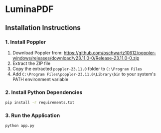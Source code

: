 # LuminaPDF

## Installation Instructions

### 1. Install Poppler
1. Download Poppler from: https://github.com/oschwartz10612/poppler-windows/releases/download/v23.11.0-0/Release-23.11.0-0.zip
2. Extract the ZIP file
3. Copy the extracted `poppler-23.11.0` folder to `C:\Program Files`
4. Add `C:\Program Files\poppler-23.11.0\Library\bin` to your system's PATH environment variable

### 2. Install Python Dependencies
```bash
pip install -r requirements.txt
```

### 3. Run the Application
```bash
python app.py
```
